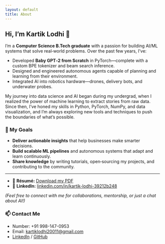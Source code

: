 ```yaml
---
layout: default
title: About
---
```


## Hi, I’m Kartik Lodhi 👋

I’m a **Computer Science B.Tech graduate** with a passion for building AI/ML systems that solve real‑world problems. Over the past few years, I’ve:

* Developed **Baby GPT‑2 from Scratch** in PyTorch—complete with a custom BPE tokenizer and beam search inference.
* Designed and engineered autonomous agents capable of planning and learning from their environment.
* Integrated AI into robotics hardware—drones, delivery bots, and underwater probes.

My journey into data science and AI began during my undergrad, when I realized the power of machine learning to extract stories from raw data. Since then, I’ve honed my skills in Python, PyTorch, NumPy, and data visualization, and I’m always exploring new tools and techniques to push the boundaries of what’s possible.

### 🎯 My Goals

* **Deliver actionable insights** that help businesses make smarter decisions.
* **Build scalable ML pipelines** and autonomous systems that adapt and learn continuously.
* **Share knowledge** by writing tutorials, open‑sourcing my projects, and contributing to the community.

---


* 📄 **Résumé:** [Download my PDF](https://github.com/Kartik-001/Kartik-001.github.io/raw/main/Kartik_Lodhi_Resume.pdf)
* 🤝 **LinkedIn:** [linkedin.com/in/kartik-lodhi-39212b248](https://www.linkedin.com/in/kartik-lodhi-39212b248/)

*(Feel free to connect with me for collaborations, mentorship, or just a chat about AI!)*


### 📫 Contact Me
- Number: +91 998-147-0953
- Email: kartiklodhi20011@gmail.com  
- [LinkedIn](https://www.linkedin.com/in/kartik-lodhi-39212b248/) / [GitHub](https://www.linkedin.com/in/kartik-lodhi-39212b248/)
